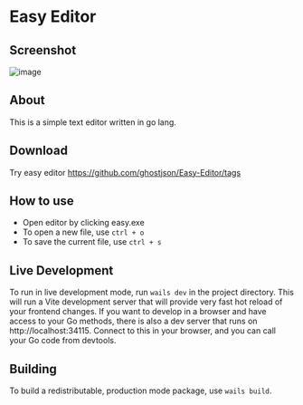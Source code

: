 # Easy Editor

## Screenshot
![image](https://user-images.githubusercontent.com/37809353/216679420-5432d058-7792-463e-9c1e-b8fedad5dddd.png)

## About

This is a simple text editor written in go lang.

## Download
Try easy editor
https://github.com/ghostjson/Easy-Editor/tags

## How to use
- Open editor by clicking easy.exe
- To open a new file, use `ctrl + o`
- To save the current file, use `ctrl + s`

## Live Development

To run in live development mode, run `wails dev` in the project directory. This will run a Vite development
server that will provide very fast hot reload of your frontend changes. If you want to develop in a browser
and have access to your Go methods, there is also a dev server that runs on http://localhost:34115. Connect
to this in your browser, and you can call your Go code from devtools.

## Building

To build a redistributable, production mode package, use `wails build`.
